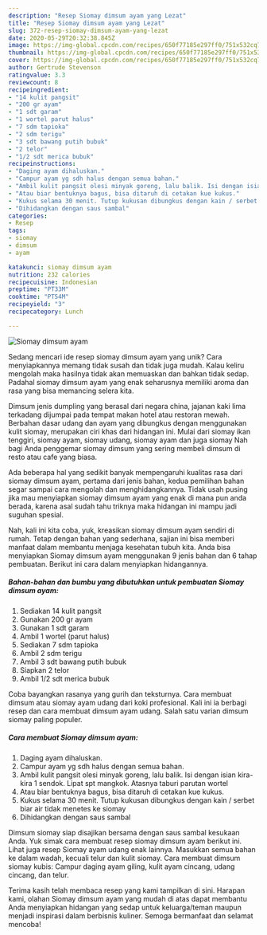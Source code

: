```yaml
---
description: "Resep Siomay dimsum ayam yang Lezat"
title: "Resep Siomay dimsum ayam yang Lezat"
slug: 372-resep-siomay-dimsum-ayam-yang-lezat
date: 2020-05-29T20:32:38.845Z
image: https://img-global.cpcdn.com/recipes/650f77185e297ff0/751x532cq70/siomay-dimsum-ayam-foto-resep-utama.jpg
thumbnail: https://img-global.cpcdn.com/recipes/650f77185e297ff0/751x532cq70/siomay-dimsum-ayam-foto-resep-utama.jpg
cover: https://img-global.cpcdn.com/recipes/650f77185e297ff0/751x532cq70/siomay-dimsum-ayam-foto-resep-utama.jpg
author: Gertrude Stevenson
ratingvalue: 3.3
reviewcount: 8
recipeingredient:
- "14 kulit pangsit"
- "200 gr ayam"
- "1 sdt garam"
- "1 wortel parut halus"
- "7 sdm tapioka"
- "2 sdm terigu"
- "3 sdt bawang putih bubuk"
- "2 telor"
- "1/2 sdt merica bubuk"
recipeinstructions:
- "Daging ayam dihaluskan."
- "Campur ayam yg sdh halus dengan semua bahan."
- "Ambil kulit pangsit olesi minyak goreng, lalu balik. Isi dengan isian kira- kira 1 sendok. Lipat spt mangkok. Atasnya taburi parutan wortel"
- "Atau biar bentuknya bagus, bisa ditaruh di cetakan kue kukus."
- "Kukus selama 30 menit. Tutup kukusan dibungkus dengan kain / serbet biar air tidak menetes ke siomay"
- "Dihidangkan dengan saus sambal"
categories:
- Resep
tags:
- siomay
- dimsum
- ayam

katakunci: siomay dimsum ayam 
nutrition: 232 calories
recipecuisine: Indonesian
preptime: "PT33M"
cooktime: "PT54M"
recipeyield: "3"
recipecategory: Lunch

---
```



![Siomay dimsum ayam](https://img-global.cpcdn.com/recipes/650f77185e297ff0/751x532cq70/siomay-dimsum-ayam-foto-resep-utama.jpg)

Sedang mencari ide resep siomay dimsum ayam yang unik? Cara menyiapkannya memang tidak susah dan tidak juga mudah. Kalau keliru mengolah maka hasilnya tidak akan memuaskan dan bahkan tidak sedap. Padahal siomay dimsum ayam yang enak seharusnya memiliki aroma dan rasa yang bisa memancing selera kita.

Dimsum jenis dumpling yang berasal dari negara china, jajanan kaki lima terkadang dijumpai pada tempat makan hotel atau restoran mewah. Berbahan dasar udang dan ayam yang dibungkus dengan menggunakan kulit siomay, merupakan ciri khas dari hidangan ini. Mulai dari siomay ikan tenggiri, siomay ayam, siomay udang, siomay ayam dan juga siomay Nah bagi Anda penggemar siomay dimsum yang sering membeli dimsum di resto atau cafe yang biasa.

Ada beberapa hal yang sedikit banyak mempengaruhi kualitas rasa dari siomay dimsum ayam, pertama dari jenis bahan, kedua pemilihan bahan segar sampai cara mengolah dan menghidangkannya. Tidak usah pusing jika mau menyiapkan siomay dimsum ayam yang enak di mana pun anda berada, karena asal sudah tahu triknya maka hidangan ini mampu jadi suguhan spesial.


Nah, kali ini kita coba, yuk, kreasikan siomay dimsum ayam sendiri di rumah. Tetap dengan bahan yang sederhana, sajian ini bisa memberi manfaat dalam membantu menjaga kesehatan tubuh kita. Anda bisa menyiapkan Siomay dimsum ayam menggunakan 9 jenis bahan dan 6 tahap pembuatan. Berikut ini cara dalam menyiapkan hidangannya.

<!--inarticleads1-->

##### Bahan-bahan dan bumbu yang dibutuhkan untuk pembuatan Siomay dimsum ayam:

1. Sediakan 14 kulit pangsit
1. Gunakan 200 gr ayam
1. Gunakan 1 sdt garam
1. Ambil 1 wortel (parut halus)
1. Sediakan 7 sdm tapioka
1. Ambil 2 sdm terigu
1. Ambil 3 sdt bawang putih bubuk
1. Siapkan 2 telor
1. Ambil 1/2 sdt merica bubuk


Coba bayangkan rasanya yang gurih dan teksturnya. Cara membuat dimsum atau siomay ayam udang dari koki profesional. Kali ini ia berbagi resep dan cara membuat dimsum ayam udang. Salah satu varian dimsum siomay paling populer. 

<!--inarticleads2-->

##### Cara membuat Siomay dimsum ayam:

1. Daging ayam dihaluskan.
1. Campur ayam yg sdh halus dengan semua bahan.
1. Ambil kulit pangsit olesi minyak goreng, lalu balik. Isi dengan isian kira- kira 1 sendok. Lipat spt mangkok. Atasnya taburi parutan wortel
1. Atau biar bentuknya bagus, bisa ditaruh di cetakan kue kukus.
1. Kukus selama 30 menit. Tutup kukusan dibungkus dengan kain / serbet biar air tidak menetes ke siomay
1. Dihidangkan dengan saus sambal


Dimsum siomay siap disajikan bersama dengan saus sambal kesukaan Anda. Yuk simak cara membuat resep siomay dimsum ayam berikut ini. Lihat juga resep Siomay ayam udang enak lainnya. Masukkan semua bahan ke dalam wadah, kecuali telur dan kulit siomay. Cara membuat dimsum siomay kubis: Campur daging ayam giling, kulit ayam cincang, udang cincang, dan telur. 

Terima kasih telah membaca resep yang kami tampilkan di sini. Harapan kami, olahan Siomay dimsum ayam yang mudah di atas dapat membantu Anda menyiapkan hidangan yang sedap untuk keluarga/teman maupun menjadi inspirasi dalam berbisnis kuliner. Semoga bermanfaat dan selamat mencoba!

